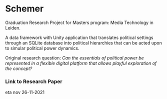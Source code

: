 # Schemer
Graduation Research Project for Masters program: Media Technology in Leiden.

A data framework with Unity application that translates political settings through an SQLite database into political hierarchies that can be acted upon to simular political power dynamics.

Original research question: 
*Can the essentials of political power be represented in a flexible digital platform that allows playful exploration of the concept?*

### Link to Research Paper
eta nov 26-11-2021



